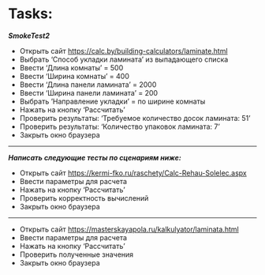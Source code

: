 # Tasks:

***SmokeTest2***
* Открыть сайт https://calc.by/building-calculators/laminate.html
* Выбрать ‘Способ укладки ламината’ из выпадающего списка
* Ввести ‘Длина комнаты’ = 500
* Ввести ‘Ширина комнаты’ = 400
* Ввести ‘Длина панели ламината’ = 2000
* Ввести ‘Ширина панели ламината’ = 200
* Выбрать ’Направление укладки’ = по ширине комнаты
* Нажать на кнопку ‘Рассчитать’
* Проверить результаты: ‘Требуемое количество досок ламината: 51’
* Проверить результаты: ‘Количество упаковок ламината: 7’
* Закрыть окно браузера

-------------------------------------

***Написать следующие тесты по сценариям ниже:***

* Открыть сайт https://kermi-fko.ru/raschety/Calc-Rehau-Solelec.aspx 
* Ввести параметры для расчета
* Нажать на кнопку ‘Рассчитать’
* Проверить корректность вычислений
* Закрыть окно браузера

-------------------------------------

* Открыть сайт https://masterskayapola.ru/kalkulyator/laminata.html
* Ввести параметры для расчета
* Нажать на кнопку ‘Рассчитать’
* Проверить полученные значения
* Закрыть окно браузера

